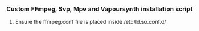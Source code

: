 ### Custom FFmpeg, Svp, Mpv and Vapoursynth installation script

1. Ensure the ffmpeg.conf file is placed inside /etc/ld.so.conf.d/

